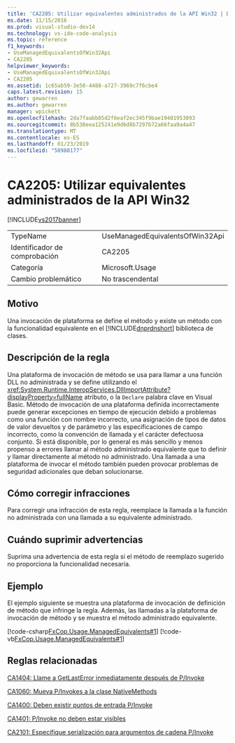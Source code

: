 ```yaml
---
title: 'CA2205: Utilizar equivalentes administrados de la API Win32 | Documentos de Microsoft'
ms.date: 11/15/2016
ms.prod: visual-studio-dev14
ms.technology: vs-ide-code-analysis
ms.topic: reference
f1_keywords:
- UseManagedEquivalentsOfWin32Api
- CA2205
helpviewer_keywords:
- UseManagedEquivalentsOfWin32Api
- CA2205
ms.assetid: 1c65ab59-3e50-4488-a727-3969c7f6cbe4
caps.latest.revision: 15
author: gewarren
ms.author: gewarren
manager: wpickett
ms.openlocfilehash: 2da7faabb05d2f6eaf2ec345f9bae19401953093
ms.sourcegitcommit: 8b538eea125241e9d6d8b7297b72a66faa9a4a47
ms.translationtype: MT
ms.contentlocale: es-ES
ms.lasthandoff: 01/23/2019
ms.locfileid: "58988177"
---
```

# <a name="ca2205-use-managed-equivalents-of-win32-api"></a>CA2205: Utilizar equivalentes administrados de la API Win32
[!INCLUDE[vs2017banner](../includes/vs2017banner.md)]

|||
|-|-|
|TypeName|UseManagedEquivalentsOfWin32Api|
|Identificador de comprobación|CA2205|
|Categoría|Microsoft.Usage|
|Cambio problemático|No trascendental|

## <a name="cause"></a>Motivo
 Una invocación de plataforma se define el método y existe un método con la funcionalidad equivalente en el [!INCLUDE[dnprdnshort](../includes/dnprdnshort-md.md)] biblioteca de clases.

## <a name="rule-description"></a>Descripción de la regla
 Una plataforma de invocación de método se usa para llamar a una función DLL no administrada y se define utilizando el <xref:System.Runtime.InteropServices.DllImportAttribute?displayProperty=fullName> atributo, o la `Declare` palabra clave en Visual Basic. Método de invocación de una plataforma definida incorrectamente puede generar excepciones en tiempo de ejecución debido a problemas como una función con nombre incorrecto, una asignación de tipos de datos de valor devueltos y de parámetro y las especificaciones de campo incorrecto, como la convención de llamada y el carácter defectuosa conjunto. Si está disponible, por lo general es más sencillo y menos propenso a errores llamar al método administrado equivalente que to definir y llamar directamente al método no administrado. Una llamada a una plataforma de invocar el método también pueden provocar problemas de seguridad adicionales que deban solucionarse.

## <a name="how-to-fix-violations"></a>Cómo corregir infracciones
 Para corregir una infracción de esta regla, reemplace la llamada a la función no administrada con una llamada a su equivalente administrado.

## <a name="when-to-suppress-warnings"></a>Cuándo suprimir advertencias
 Suprima una advertencia de esta regla si el método de reemplazo sugerido no proporciona la funcionalidad necesaria.

## <a name="example"></a>Ejemplo
 El ejemplo siguiente se muestra una plataforma de invocación de definición de método que infringe la regla. Además, las llamadas a la plataforma de invocación de método y se muestra el método administrado equivalente.

 [!code-csharp[FxCop.Usage.ManagedEquivalents#1](../snippets/csharp/VS_Snippets_CodeAnalysis/FxCop.Usage.ManagedEquivalents/cs/FxCop.Usage.ManagedEquivalents.cs#1)]
 [!code-vb[FxCop.Usage.ManagedEquivalents#1](../snippets/visualbasic/VS_Snippets_CodeAnalysis/FxCop.Usage.ManagedEquivalents/vb/FxCop.Usage.ManagedEquivalents.vb#1)]

## <a name="related-rules"></a>Reglas relacionadas
 [CA1404: Llame a GetLastError inmediatamente después de P/Invoke](../code-quality/ca1404-call-getlasterror-immediately-after-p-invoke.md)

 [CA1060: Mueva P/Invokes a la clase NativeMethods](../code-quality/ca1060-move-p-invokes-to-nativemethods-class.md)

 [CA1400: Deben existir puntos de entrada P/Invoke](../code-quality/ca1400-p-invoke-entry-points-should-exist.md)

 [CA1401: P/Invoke no deben estar visibles](../code-quality/ca1401-p-invokes-should-not-be-visible.md)

 [CA2101: Especifique serialización para argumentos de cadena P/Invoke](../code-quality/ca2101-specify-marshaling-for-p-invoke-string-arguments.md)
